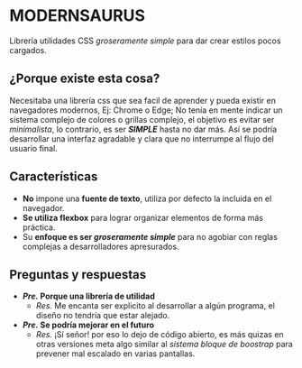 # MODERNSAURUS

Librería utilidades CSS _groseramente simple_ para dar crear estilos pocos cargados.

## ¿Porque existe esta cosa?

Necesitaba una librería css que sea facil de aprender y pueda existir en navegadores modernos, Ej: Chrome o Edge; No tenía en mente indicar un sistema complejo de colores o grillas complejo, el objetivo es evitar ser _minimalista_, lo contrario, es ser __*SIMPLE*__ hasta no dar más. Así se podría desarrollar una interfaz agradable y clara que no interrumpe al flujo del usuario final.

## Características

- __No__ impone una __fuente de texto__, utiliza por defecto la incluida en el navegador.
- __Se utiliza flexbox__ para lograr organizar elementos de forma más práctica.
- Su __enfoque es ser *groseramente simple*__ para no agobiar con reglas complejas a desarrolladores apresurados.

## Preguntas y respuestas

- __*Pre.* Porque una librería de utilidad__
  - *Res.* Me encanta ser explicito al desarrollar a algún programa, el diseño no tendría que estar alejado.
- __*Pre.* Se podría mejorar en el futuro__
  - *Res.* ¡Sí señor! por eso lo dejo de código abierto, es más quizas en otras versiones meta algo similar al _sistema bloque de boostrap_ para prevener mal escalado en varias pantallas.
